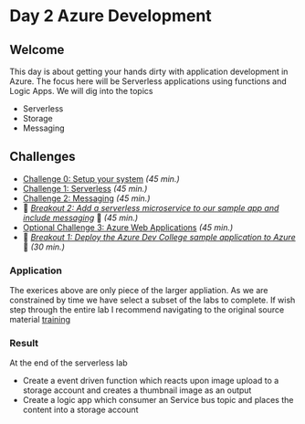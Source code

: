 # Day 2 Azure Development

## Welcome

This day is about getting your hands dirty with application development in Azure. The focus here will be Serverless applications using functions and Logic Apps. We will dig into the topics

- Serverless
- Storage
- Messaging


## Challenges

- [Challenge 0:  Setup your system](challenges/00-challenge-setupvm.md) *(45 min.)*
- [Challenge 1: Serverless](challenges/03-challenge-serverless.md) *(45 min.)*
- [Challenge 2: Messaging](challenges/04-challenge-messaging.md) *(45 min.)*
- 💎 *[Breakout 2: Add a serverless microservice to our sample app and include messaging](challenges/05-challenge-bo-2.md)* 💎 *(45 min.)*
- [Optional Challenge 3: Azure Web Applications](challenges/01-challenge-appservice.md) *(45 min.)*
- 💎 *[Breakout 1: Deploy the Azure Dev College sample application to Azure](challenges/02-challenge-bo-1.md)* 💎 *(30 min.)*


### Application
The exerices above are only piece of the larger appliation. As we are constrained by time we  have select a subset of the labs to complete. If wish step through the entire lab I recommend navigating to the original source material [training](https://github.com/azuredevcollege/trainingdays/tree/master/day2)


### Result 

At the end of the serverless lab 
 - Create a event driven function which reacts upon image upload to a storage account and creates a thumbnail image as an output 
 - Create a logic app which consumer an Service bus topic and places the content into a storage account 
